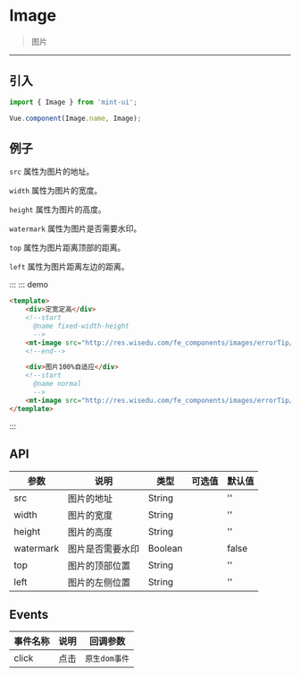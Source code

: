 # Image

> 图片

-------------

## 引入

```javascript
import { Image } from 'mint-ui';

Vue.component(Image.name, Image);
```

## 例子

`src` 属性为图片的地址。

`width` 属性为图片的宽度。

`height` 属性为图片的高度。

`watermark` 属性为图片是否需要水印。

`top` 属性为图片距离顶部的距离。

`left` 属性为图片距离左边的距离。




:::
::: demo
```html
<template>
    <div>定宽定高</div>
    <!--start
      @name fixed-width-height
      -->
    <mt-image src="http://res.wisedu.com/fe_components/images/errorTip/no_search_result2.png" width="200px" height="200px"></mt-image>
    <!--end-->

    <div>图片100%自适应</div>
    <!--start
      @name normal
      -->
    <mt-image src="http://res.wisedu.com/fe_components/images/errorTip/System_upgrade.png"></mt-image>
</template>

```
:::


## API
| 参数 | 说明 | 类型 | 可选值 | 默认值 |
|------|-------|---------|-------|--------|
| src | 图片的地址 | String | | '' |
| width | 图片的宽度 | String | | '' |
| height | 图片的高度 | String | | '' |
| watermark | 图片是否需要水印 | Boolean | | false |
| top | 图片的顶部位置 | String | | '' |
| left | 图片的左侧位置 | String | | '' |



## Events
| 事件名称 | 说明 | 回调参数 |
|---------- |-------- |---------- |
| click  | 点击 | `原生dom事件` |